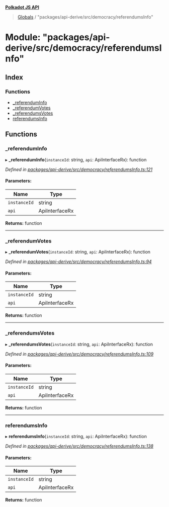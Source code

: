 **[Polkadot JS API](../README.md)**

> [Globals](../globals.md) / "packages/api-derive/src/democracy/referendumsInfo"

# Module: "packages/api-derive/src/democracy/referendumsInfo"

## Index

### Functions

* [\_referendumInfo](_packages_api_derive_src_democracy_referendumsinfo_.md#_referenduminfo)
* [\_referendumVotes](_packages_api_derive_src_democracy_referendumsinfo_.md#_referendumvotes)
* [\_referendumsVotes](_packages_api_derive_src_democracy_referendumsinfo_.md#_referendumsvotes)
* [referendumsInfo](_packages_api_derive_src_democracy_referendumsinfo_.md#referendumsinfo)

## Functions

### \_referendumInfo

▸ **_referendumInfo**(`instanceId`: string, `api`: ApiInterfaceRx): function

*Defined in [packages/api-derive/src/democracy/referendumsInfo.ts:121](https://github.com/polkadot-js/api/blob/f778bf32e/packages/api-derive/src/democracy/referendumsInfo.ts#L121)*

#### Parameters:

Name | Type |
------ | ------ |
`instanceId` | string |
`api` | ApiInterfaceRx |

**Returns:** function

___

### \_referendumVotes

▸ **_referendumVotes**(`instanceId`: string, `api`: ApiInterfaceRx): function

*Defined in [packages/api-derive/src/democracy/referendumsInfo.ts:94](https://github.com/polkadot-js/api/blob/f778bf32e/packages/api-derive/src/democracy/referendumsInfo.ts#L94)*

#### Parameters:

Name | Type |
------ | ------ |
`instanceId` | string |
`api` | ApiInterfaceRx |

**Returns:** function

___

### \_referendumsVotes

▸ **_referendumsVotes**(`instanceId`: string, `api`: ApiInterfaceRx): function

*Defined in [packages/api-derive/src/democracy/referendumsInfo.ts:109](https://github.com/polkadot-js/api/blob/f778bf32e/packages/api-derive/src/democracy/referendumsInfo.ts#L109)*

#### Parameters:

Name | Type |
------ | ------ |
`instanceId` | string |
`api` | ApiInterfaceRx |

**Returns:** function

___

### referendumsInfo

▸ **referendumsInfo**(`instanceId`: string, `api`: ApiInterfaceRx): function

*Defined in [packages/api-derive/src/democracy/referendumsInfo.ts:138](https://github.com/polkadot-js/api/blob/f778bf32e/packages/api-derive/src/democracy/referendumsInfo.ts#L138)*

#### Parameters:

Name | Type |
------ | ------ |
`instanceId` | string |
`api` | ApiInterfaceRx |

**Returns:** function
